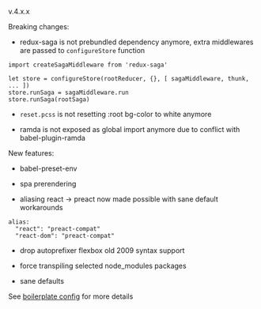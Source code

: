 v.4.x.x

Breaking changes:

* redux-saga is not prebundled dependency anymore, extra middlewares are
  passed to `configureStore` function

```
import createSagaMiddleware from 'redux-saga'

let store = configureStore(rootReducer, {}, [ sagaMiddleware, thunk, ... ])
store.runSaga = sagaMiddleware.run
store.runSaga(rootSaga)
```

* `reset.pcss` is not resetting :root bg-color to white anymore

* ramda is not exposed as global import anymore due to conflict with
  babel-plugin-ramda

New features:

* babel-preset-env

* spa prerendering

* aliasing react -> preact now made possible with sane default workarounds

```
alias:
  "react": "preact-compat"
  "react-dom": "preact-compat"
```

* drop autoprefixer flexbox old 2009 syntax support

* force transpiling selected node_modules packages

* sane defaults

See [boilerplate config](https://github.com/bruitt/boilerplate/blob/master/config/webpack.yml) for more details
